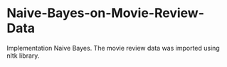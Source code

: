 # Naive-Bayes-on-Movie-Review-Data
Implementation Naive Bayes. The movie review data was imported using nltk library. 
